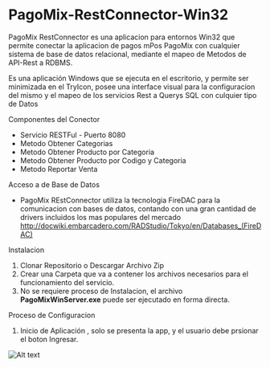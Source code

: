 # PagoMix-RestConnector-Win32

PagoMix RestConnector es una aplicacion para entornos Win32 que permite conectar la aplicacion de pagos mPos PagoMix con cualquier sistema de base de datos relacional, mediante el mapeo de Metodos de API-Rest a RDBMS.

Es una aplicación Windows que se ejecuta en el escritorio, y permite ser minimizada en el TryIcon, posee una interface visual para la configuracion del mismo y el mapeo de los servicios Rest a Querys SQL con culquier tipo de Datos

Componentes del Conector
- Servicio RESTFul - Puerto 8080
- Metodo Obtener Categorias
- Metodo Obtener Producto por Categoria
- Metodo Obtener Producto por Codigo y Categoria
- Metodo Reportar Venta

Acceso a de Base de Datos 
- PagoMix REstConnector utiliza la tecnologia FireDAC para la comunicacion con bases de datos, contando con una gran cantidad de drivers incluidos los mas populares del mercado http://docwiki.embarcadero.com/RADStudio/Tokyo/en/Databases_(FireDAC)

Instalacion 

1) Clonar Repositorio o Descargar Archivo Zip
2) Crear una Carpeta que va a contener los archivos necesarios para el funcionamiento del servicio.
3) No se requiere proceso de Instalacion, el archivo <b>PagoMixWinServer.exe</b> puede ser ejecutado en forma directa.

Proceso de Configuracion

1) Inicio de Aplicación , solo se presenta la app, y el usuario debe prsionar el boton Ingresar.

![Alt text](https://github.com/pagomix/PagoMix-RestConnector/blob/master/ScreeShoots/inicio.png?raw=true "Optional Title")
